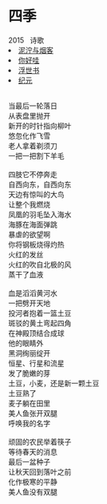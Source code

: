 # 四季

<nav class="navbar">
  <div class="navbar__inner">
    <div class="navbar__items">
      <span class="badge badge--info">2015</span>&nbsp;&nbsp;
      <span class="badge badge--primary">诗歌</span>
    </div>
    <div class="navbar__items navbar__items--right">
      <li class="pills__item pills__item--active"><a href="/docs/Collection/stuck_in_cloud">泥泞与烟客</a></li>
      <li class="pills__item"><a href="/docs/Collection/how_you_doing">你好哇</a></li>
      <li class="pills__item"><a href="/docs/Collection/ukiyoe">浮世书</a></li>
      <li class="pills__item"><a href="/docs/Collection/anno">纪元</a></li>
    </div>
  </div>
</nav><br />

<div class="card-demo">
  <div class="card">
    <div class="card__body">
      <p>
        当最后一轮落日<br />从表盘里抛开<br />新开的时针指向柳叶<br />悠忽化作飞雪<br />老人拿着剃须刀<br />一把一把割下羊毛<br /><br />四肢它不停奔走<br />自西向东，自西向东<br />天边有惊叫的大鸟<br />让整个我燃烧<br />凤凰的羽毛坠入海水<br />海豚在海面弹跳<br />暴虐的欲望啊<br />你将钢板烧得灼热<br />火红的发丝<br />火红的吹自北极的风<br />蒸干了血液<br /><br />血是滔滔黄河水<br />一把劈开天地<br />投河者抱着一篮土豆<br />斑驳的黄土弯起四角<br />在神殿顶结合成球<br />他的眼睛外<br />黑洞绚丽绽开<br />恒星、行星和流星<br />发了脆嫩的芽<br />土豆，小麦，还是新一颗土豆<br />土豆熟了<br />麦子躺在田里<br />美人鱼张开双腿<br />呼唤我的名字<br /><br />顽固的农民举着筷子<br />等待春天的消息<br />最后一盆种子<br />让秋天回到落叶之前<br />化作极寒的平静<br />美人鱼没有双腿
      </p>
    </div>
  </div>
</div><br />